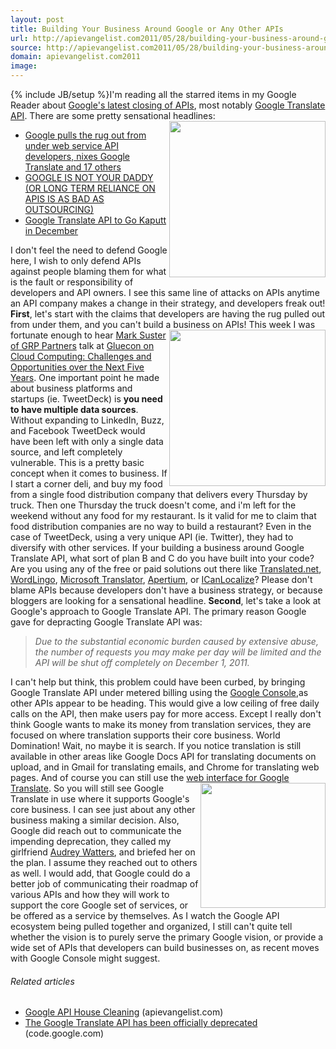 ```yaml
---
layout: post
title: Building Your Business Around Google or Any Other APIs
url: http://apievangelist.com2011/05/28/building-your-business-around-google-or-any-other-apis/
source: http://apievangelist.com2011/05/28/building-your-business-around-google-or-any-other-apis/
domain: apievangelist.com2011
image: 
---
```

{% include JB/setup %}I'm reading all the starred items in my Google Reader about <a title="Goog'es latest closing of APIs" href="http://googlecode.blogspot.com/2011/05/spring-cleaning-for-some-of-our-apis.html">Google's latest closing of APIs</a>, most notably <a title="Google Language APIs" href="http://code.google.com/apis/language/">Google Translate API</a>. There are some pretty sensational headlines:<img src="http://kinlane-productions.s3.amazonaws.com/api-evangelist/pitchforks-torches-mob.jpg"  width="250" align="right" />
<ul>
     <li>
          <a title="Google pulls the rug out from under web service API developers, nixes Google Translate and 17 others" href="http://www.zdnet.com/blog/burnette/google-pulls-the-rug-out-from-under-web-service-api-developers-nixes-google-translate-and-17-others/2284">Google pulls the rug out from under web service API developers, nixes Google Translate and 17 others</a>
     </li>
     <li>
          <a title="Google is not your daddy or long term reliance on APIs is as bad as outsourcing" href="http://www.webiphany.com/2011/05/27/google-is-not-your-daddy-or-long-term-reliance-on-apis-is-as-bad-as-outsourcing/">GOOGLE IS NOT YOUR DADDY (OR LONG TERM RELIANCE ON APIS IS AS BAD AS OUTSOURCING)</a>
     </li>
     <li>
          <a title="Google Translate aPI to Go Kaputt in December" href="http://blog.programmableweb.com/2011/05/27/google-translate-api-to-go-kaputt-in-december">Google Translate API to Go Kaputt in December</a>
     </li>
</ul>I don't feel the need to defend Google here, I wish to only defend APIs against people blaming them for what is the fault or responsibility of developers and API owners. I see this same line of attacks on APIs anytime an API company makes a change in their strategy, and developers freak out!
<strong>First</strong>, let's start with the claims that developers are having the rug pulled out from under them, and you can't build a business on APIs!
<img src="http://kinlane-productions.s3.amazonaws.com/TweetDeck-Screenshot.png"  width="250" align="right" />This week I was fortunate enough to hear <a title="Mark Suster" href="http://www.youtube.com/watch?v=04AG3UHUIJE">Mark Suster of GRP Partners</a> talk at <a title="Glue Conference Mark Suster" href="http://gluecon.com/2011/?page_id=16">Gluecon on Cloud Computing: Challenges and Opportunities over the Next Five Years</a>. One important point he made about business platforms and startups (ie. TweetDeck) is <strong>you need to have multiple data sources</strong>. Without expanding to LinkedIn, Buzz, and Facebook TweetDeck would have been left with only a single data source, and left completely vulnerable.
This is a pretty basic concept when it comes to business. If I start a corner deli, and buy my food from a single food distribution company that delivers every Thursday by truck. Then one Thursday the truck doesn't come, and i'm left for the weekend without any food for my restaurant. Is it valid for me to claim that food distribution companies are no way to build a restaurant?
Even in the case of TweetDeck, using a very unique API (ie. Twitter), they had to diversify with other services. If your building a business around Google Translate API, what sort of plan B and C do you have built into your code? Are you using any of the free or paid solutions out there like <a title="Translated.net" href="http://www.translated.net/en/translation-api">Translated.net</a>, <a title="Wordlingo" href="http://www.worldlingo.com/en/products/worldlingo_api.html">WordLingo</a>, <a title="Microsoft Translator" href="http://www.microsofttranslator.com/dev/">Microsoft Translator</a>, <a title="Apertium" href="http://wiki.apertium.org/wiki/Apertium_web_service">Apertium</a>, or <a title="ICanLocalize" href="http://www.icanlocalize.com/site/">ICanLocalize</a>?
Please don't blame APIs because developers don't have a business strategy, or because bloggers are looking for a sensational headline.
<strong>Second</strong>, let's take a look at Google's approach to Google Translate API. The primary reason Google gave for depracting Google Translate API was:
<blockquote>
     <em>Due to the substantial economic burden caused by extensive abuse, the number of requests you may make per day will be limited and the API will be shut off completely on December 1, 2011.</em>
</blockquote>I can't help but think, this problem could have been curbed, by bringing Google Translate API under metered billing using the <a title="Google Console" href="http://blog.apievangelist.com/2011/05/21/google-apis-console/">Google Console</a>,as other APIs appear to be heading. This would give a low ceiling of free daily calls on the API, then make users pay for more access.
Except I really don't think Google wants to make its money from translation services, they are focused on where translation supports their core business. World Domination! Wait, no maybe it is search.
If you notice translation is still available in other areas like Google Docs API for translating documents on upload, and in Gmail for translating emails, and Chrome for translating web pages. And of course you can still use the <a title="web interface for Google Translate" href="http://translate.google.com/">web interface for Google Translate</a>.
<img src="http://kinlane-productions.s3.amazonaws.com/google/google-translate.png"  width="200" align="right" />So you will still see Google Translate in use where it supports Google's core business. I can see just about any other business making a similar decision.
Also, Google did reach out to communicate the impending deprecation, they called my girlfriend <a title="Audrey Watters" href="http://www.hackeducation.com">Audrey Watters</a>, and briefed her on the plan. I assume they reached out to others as well.
I would add, that Google could do a better job of communicating their roadmap of various APIs and how they will work to support the core Google set of services, or be offered as a service by themselves. As I watch the Google API ecosystem being pulled together and organized, I still can't quite tell whether the vision is to purely serve the primary Google vision, or provide a wide set of APIs that developers can build businesses on, as recent moves with Google Console might suggest.
<h6 class="zemanta-related-title c3">
     Related articles
</h6>
<ul class="zemanta-article-ul">
     <li class="zemanta-article-ul-li">
          <a href="http://blog.apievangelist.com/2011/05/27/google-api-house-cleaning/">Google API House Cleaning</a> (apievangelist.com)
     </li>
     <li class="zemanta-article-ul-li">
          <a href="http://code.google.com/intl/de-DE/apis/language/translate/overview.html">The Google Translate API has been officially deprecated</a> (code.google.com)
     </li>
</ul>
